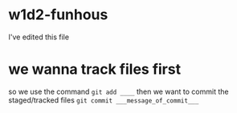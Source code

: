 # w1d2-funhous

I've edited this file

# we wanna track files first
so we use the command `git add ____`
then we want to commit the staged/tracked files 
`git commit ___message_of_commit___`
